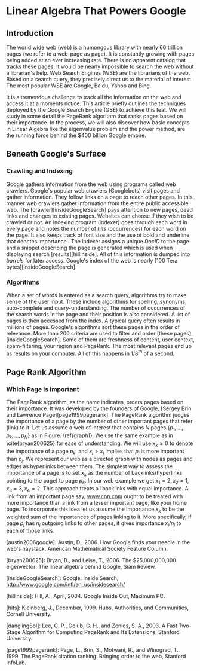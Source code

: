 # Linear Algebra That Powers Google

## Introduction

The world wide web (web) is a humongous library with nearly 60 trillion pages (we refer to a web-page as page). It is constantly growing with pages being added at an ever increasing rate. There is no apparent catalog that tracks these pages. It would be nearly impossible to search the web without a librarian's help. Web Search Engines (WSE) are the librarians of the web. Based on a search query, they precisely direct us to the material of interest. The most popular WSE are Google, Baidu, Yahoo and Bing.

It is a tremendous challenge to track all the information on the web and access it at a moments notice. This article briefly outlines the techniques deployed by the Google Search Engine (GSE) to achieve this feat. We will study in some detail the PageRank algorithm that ranks pages based on their importance. In the process, we will also discover how basic concepts in Linear Algebra like the eigenvalue problem and the power method, are the running force behind the \$400 billion Google empire.

## Beneath Google's Surface

### Crawling and Indexing

Google gathers information from the web using programs called web crawlers. Google's popular web crawlers (Googlebots) visit pages and gather information. They follow links on a page to reach other pages. In this manner web crawlers gather information from the entire public accessible web. The [crawler][insideGoogleSearch] pays attention to new pages, dead links and changes to existing pages. Websites can choose if they wish to be crawled or not. An indexing program (indexer) goes through each word in every page and notes the number of *hits* (occurrences) for each word on the page. It also keeps track of font size and the use of bold and underline that denotes importance . The indexer assigns a unique *DocID* to the page and a snippet describing the page is generated which is used when displaying search [results][hillInside]. All of this information is dumped into *barrels* for later access. Google's index of the web is nearly [100 Tera bytes][insideGoogleSearch].

### Algorithms

When a set of words is entered as a search query, algorithms try to make sense of the user input. These include algorithms for spelling, synonyms, auto-complete and query-understanding. The number of occurrences of the search words in the page and their position is also considered. A list of pages is then accessed from the index. A typical query often results in millions of pages. Google's algorithms sort these pages in the order of relevance. More than 200 criteria are used to filter and order [these pages][insideGoogleSearch]. Some of them are freshness of content, user context, spam-filtering, your region and PageRank. The most relevant pages end up as results on your computer. All of this happens in ${1/8}^{th}$ of a second.

## Page Rank Algorithm

### Which Page is Important

The PageRank algorithm, as the name indicates, orders pages based on their importance. It was developed by the founders of Google, [Sergey Brin and Lawrence Page][page1999pagerank]. The PageRank algorithm judges the importance of a page by the number of other important pages that refer (link) to it. Let us assume a web of interest that contains $N$ pages $\{p_1,\ldots,p_k,\ldots,p_N\}$ as in Figure. \ref{graph1}. We use the same example as in \cite{bryan200625} for ease of understanding. We will use $x_k \geq 0$ to denote the importance of a page $p_k$, and $x_i > x_j$ implies that $p_i$ is more important than $p_j$. We represent our web as a directed graph with nodes as pages and edges as hyperlinks between them. The simplest way to assess the importance of a page is to set $x_k$ as the number of backlinks(hyperlinks pointing to the page) to page $p_k$. In our web example we get $x_1=2, x_2=1, x_3=3, x_4=2$. This approach treats all backlinks with equal importance. A link from an important page say, www.cnn.com ought to be treated with more importance than a link from a lesser important page, like your home page. To incorporate this idea let us assume the importance $x_k$ to be the weighted sum of the importances of pages linking to it. More specifically, if page $p_j$ has $n_j$ outgoing links to other pages, it gives importance $x_j/n_j$ to each of those links.

[austin2006google]: Austin, D., 2006. How Google finds your needle in the web's haystack, American Mathematical Society Feature Column.

[bryan200625]: Bryan, B., and Leise, T., 2006. The \$25,000,000,000 eigenvector: The linear algebra behind Google, Siam Review.

[insideGoogleSearch]: Google: Inside Search, http://www.google.com/intl/en_us/insidesearch/

[hillInside]: Hill, A., April, 2004. Google Inside Out, Maximum PC.

[hits]: Kleinberg, J., December, 1999. Hubs, Authorities, and Communities, Cornell University.

[danglingSol]: Lee, C. P., Golub, G. H., and Zenios, S. A., 2003. A Fast Two-Stage Algorithm for Computing PageRank and Its Extensions, Stanford University.

[page1999pagerank]: Page, L., Brin, S., Motwani, R., and Winograd, T., 1999. The PageRank citation ranking: Bringing order to the web, Stanford InfoLab.